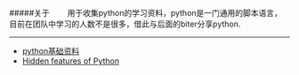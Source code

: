 #####关于
&emsp;&emsp;用于收集python的学习资料，python是一门通用的脚本语言，目前在团队中学习的人数不是很多，借此与后面的biter分享python.


----
*   [python基础资料](https://github.com/ranlei/pycrumbs/blob/master/pycrumbs.md)
*   [Hidden features of Python](http://stackoverflow.com/questions/101268/hidden-features-of-python)
      
